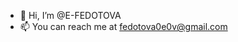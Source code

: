 - 👋 Hi, I’m @E-FEDOTOVA
- 📫 You can reach me at fedotova0e0v@gmail.com

<!---
E-FEDOTOVA/E-FEDOTOVA is a ✨ special ✨ repository because its `README.md` (this file) appears on your GitHub profile.
You can click the Preview link to take a look at your changes.
--->
